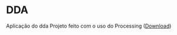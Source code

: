 # DDA
Aplicação do dda
Projeto feito com o uso do Processing ([Download](https://processing.org/download/))

